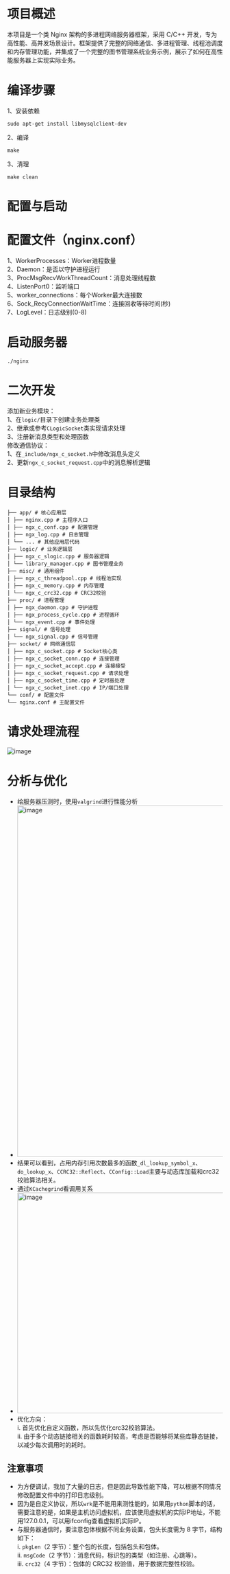 # 项目概述
本项目是一个类 Nginx 架构的多进程网络服务器框架，采用 C/C++ 开发，专为高性能、高并发场景设计。框架提供了完整的网络通信、多进程管理、线程池调度和内存管理功能，并集成了一个完整的图书管理系统业务示例，展示了如何在高性能服务器上实现实际业务。
# 编译步骤
1、安装依赖 
```
sudo apt-get install libmysqlclient-dev
```
2、编译   
```
make
```  
3、清理
```
make clean
```
# 配置与启动
# 配置文件（nginx.conf）
1、WorkerProcesses：Worker进程数量  
2、Daemon：是否以守护进程运行  
3、ProcMsgRecvWorkThreadCount：消息处理线程数  
4、ListenPort0：监听端口  
5、worker_connections：每个Worker最大连接数  
6、Sock_RecyConnectionWaitTime：连接回收等待时间(秒)  
7、LogLevel：日志级别(0-8)  
# 启动服务器
```
./nginx
```
# 二次开发
添加新业务模块：  
1、在`logic/`目录下创建业务处理类  
2、继承或参考`CLogicSocket`类实现请求处理  
3、注册新消息类型和处理函数  
修改通信协议：  
1、在`_include/ngx_c_socket.h`中修改消息头定义  
2、更新`ngx_c_socket_request.cpp`中的消息解析逻辑  
# 目录结构
```
├── app/ # 核心应用层  
│ ├── nginx.cpp # 主程序入口  
│ ├── ngx_c_conf.cpp # 配置管理  
│ ├── ngx_log.cpp # 日志管理  
│ └── ... # 其他应用层代码  
├── logic/ # 业务逻辑层  
│ ├── ngx_c_slogic.cpp # 服务器逻辑  
│ └── library_manager.cpp # 图书管理业务  
├── misc/ # 通用组件  
│ ├── ngx_c_threadpool.cpp # 线程池实现  
│ ├── ngx_c_memory.cpp # 内存管理  
│ └── ngx_c_crc32.cpp # CRC32校验  
├── proc/ # 进程管理  
│ ├── ngx_daemon.cpp # 守护进程  
│ ├── ngx_process_cycle.cpp # 进程循环  
│ └── ngx_event.cpp # 事件处理  
├── signal/ # 信号处理  
│ └── ngx_signal.cpp # 信号管理  
├── socket/ # 网络通信层  
│ ├── ngx_c_socket.cpp # Socket核心类  
│ ├── ngx_c_socket_conn.cpp # 连接管理  
│ ├── ngx_c_socket_accept.cpp # 连接接受  
│ ├── ngx_c_socket_request.cpp # 请求处理  
│ ├── ngx_c_socket_time.cpp # 定时器处理  
│ └── ngx_c_socket_inet.cpp # IP/端口处理  
└── conf/ # 配置文件  
└── nginx.conf # 主配置文件
```
# 请求处理流程    
![image](https://github.com/user-attachments/assets/0ed89f68-e0c7-49f6-af74-7e535b69dbf6)
# 分析与优化
- 给服务器压测时，使用`valgrind`进行性能分析
- <img width="1376" height="819" alt="image" src="https://github.com/user-attachments/assets/1acfe91c-af05-42da-a818-32c043e60aaa" />
- 结果可以看到，占用内存引用次数最多的函数`_dl_lookup_symbol_x`、`do_lookup_x`、`CCRC32::Reflect`、`CConfig::Load`主要与动态库加载和crc32校验算法相关。
- 通过`KCachegrind`看调用关系
 - <img width="486" height="514" alt="image" src="https://github.com/user-attachments/assets/7b31b064-f427-40b2-8e28-b24646ef3c46" />
- 优化方向：  
   i. 首先优化自定义函数，所以先优化crc32校验算法。  
   ii. 由于多个动态链接相关的函数耗时较高，考虑是否能够将某些库静态链接，以减少每次调用时的耗时。
## 注意事项
- 为方便调试，我加了大量的日志，但是因此导致性能下降，可以根据不同情况修改配置文件中的打印日志级别。
- 因为是自定义协议，所以`wrk`是不能用来测性能的，如果用`python`脚本的话，需要注意的是，如果是主机访问虚拟机，应该使用虚拟机的实际IP地址，不能用127.0.0.1，可以用ifconfig查看虚拟机实际IP。
- 与服务器通信时，要注意包体根据不同业务设置，包头长度需为 8 字节，结构如下：  
   i. `pkgLen`（2 字节）：整个包的长度，包括包头和包体。  
   ii. `msgCode`（2 字节）：消息代码，标识包的类型（如注册、心跳等）。  
   iii. `crc32`（4 字节）：包体的 CRC32 校验值，用于数据完整性校验。
